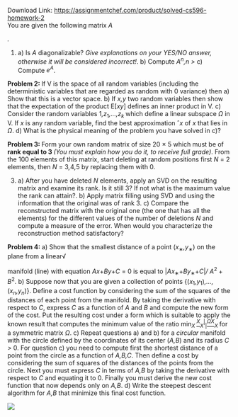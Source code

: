 Download Link: https://assignmentchef.com/product/solved-cs596-homework-2
<br>
You are given the following matrix <em>A</em>

<em> .</em>

<ol>

 <li>a) Is <em>A </em>diagonalizable? <em>Give explanations on your YES/NO answer, otherwise it will be considered incorrect!</em>. b) Compute <em>A<sup>n</sup>,n &gt; </em> c) Compute <em>e<sup>A</sup></em>.</li>

</ol>

<strong>Problem 2: </strong>If V is the space of all random variables (including the deterministic variables that are regarded as random with 0 variance) then a) Show that this is a vector space. b) If <em>x,y </em>two random variables then show that the expectation of the product E[<em>xy</em>] defines an inner product in V. c) Consider the random variables 1<em>,z</em><sub>1</sub><em>,…,z<sub>k </sub></em>which define a linear subspace <em>Ω </em>in V. If <em>x </em>is any random variable, find the best approximation ˆ<em>x </em>of <em>x </em>that lies in <em>Ω</em>. d) What is the physical meaning of the problem you have solved in c)?

<strong>Problem 3: </strong>Form your own random matrix of size 20 × 5 which must be of <strong>rank equal to 3 </strong><em>(You must explain how you do it, to receive full grade)</em>. From the 100 elements of this matrix, start deleting at random positions first <em>N </em>= 2 elements, then <em>N </em>= 3<em>,</em>4<em>,</em>5 by replacing them with 0.

<ol start="3">

 <li>a) After you have deleted <em>N </em>elements, apply an SVD on the resulting matrix and examine its rank. Is it still 3? If not what is the maximum value the rank can attain?. b) Apply matrix filling using SVD and using the information that the original was of rank 3. c) Compare the reconstructed matrix with the original one (the one that has all the elements) for the different values of the number of deletions <em>N </em>and compute a measure of the error. When would you characterize the reconstruction method satisfactory?</li>

</ol>

<strong>Problem 4: </strong>a) Show that the smallest distance of a point (<em>x</em><sub>∗</sub><em>,y</em><sub>∗</sub>) on the plane from a linear√

manifold (line) with equation <em>Ax</em>+<em>By</em>+<em>C </em>= 0 is equal to |<em>Ax</em><sub>∗</sub>+<em>By</em><sub>∗</sub>+<em>C</em>|<em>/ A</em><sup>2 </sup>+ <em>B</em><sup>2</sup>. b) Suppose now that you are given a collection of points {(<em>x</em><sub>1</sub><em>,y</em><sub>1</sub>)<em>,…,</em>(<em>x<sub>n</sub>,y<sub>n</sub></em>)}. Define a cost function by considering the sum of the squares of the distances of each point from the manifold. By taking the derivative with respect to <em>C</em>, express <em>C </em>as a function of <em>A </em>and <em>B </em>and compute the new form of the cost. Put the resulting cost under a form which is suitable to apply the known result that computes the minimum value of the ratio min<em><sub>X </sub><u><sup>X</sup></u><sub>X</sub></em><sup>|</sup><sub>|</sub><em><u><sup>ΩX</sup></u><sub>X </sub></em>for a symmetric matrix <em>Ω</em>. c) Repeat questions a) and b) for a <em>circular </em>manifold with the circle defined by the coordinates of its center (<em>A,B</em>) and its radius <em>C &gt; </em>0. For question c) you need to compute first the shortest distance of a point from the circle as a function of <em>A,B,C</em>. Then define a cost by considering the sum of squares of the distances of the points from the circle. Next you must express <em>C </em>in terms of <em>A,B </em>by taking the derivative with respect to <em>C </em>and equating it to 0. Finally you must derive the new cost function that now depends only on <em>A,B</em>. d) Write the steepest descent algorithm for <em>A,B </em>that minimize this final cost function.<img decoding="async" data-recalc-dims="1" data-src="https://i0.wp.com/www.ankitcodinghub.com/wp-content/uploads/2022/04/217.png?w=980&amp;ssl=1" class="lazyload" src="data:image/gif;base64,R0lGODlhAQABAAAAACH5BAEKAAEALAAAAAABAAEAAAICTAEAOw==">

 <noscript>

  <img decoding="async" src="https://i0.wp.com/www.ankitcodinghub.com/wp-content/uploads/2022/04/217.png?w=980&amp;ssl=1" data-recalc-dims="1">

 </noscript>